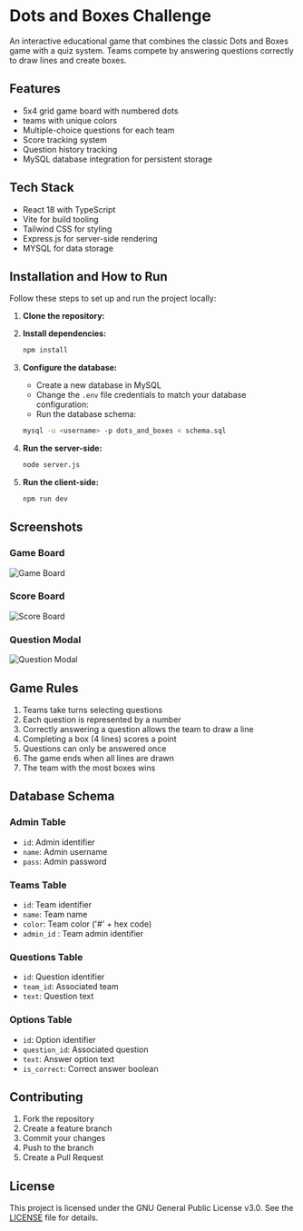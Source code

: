 # Dots and Boxes Challenge

An interactive educational game that combines the classic Dots and Boxes game with a quiz system. Teams compete by answering questions correctly to draw lines and create boxes.

## Features

- 5x4 grid game board with numbered dots
- teams with unique colors
- Multiple-choice questions for each team
- Score tracking system
- Question history tracking
- MySQL database integration for persistent storage

## Tech Stack
- React 18 with TypeScript
- Vite for build tooling
- Tailwind CSS for styling
- Express.js for server-side rendering
- MYSQL for data storage


## Installation and How to Run
Follow these steps to set up and run the project locally:

1. **Clone the repository:**

2. **Install dependencies:**
    ```sh
    npm install
    ```
3. **Configure the database:**
    - Create a new database in MySQL
    - Change the `.env` file credentials to match your database configuration:
    - Run the database schema:
    ```sh
    mysql -u <username> -p dots_and_boxes < schema.sql
    ```
4. **Run the server-side:**
    ```sh
    node server.js
    ```
5. **Run the client-side:**
    ```sh
    npm run dev
    ```


## Screenshots
### Game Board
![Game Board](screenshots/game-board.png)

### Score Board
![Score Board](screenshots/score-board.png)

### Question Modal
![Question Modal](screenshots/question-modal.png)

## Game Rules

1. Teams take turns selecting questions
2. Each question is represented by a number
3. Correctly answering a question allows the team to draw a line
4. Completing a box (4 lines) scores a point
5. Questions can only be answered once
6. The game ends when all lines are drawn
7. The team with the most boxes wins

## Database Schema

### Admin Table
- `id`: Admin identifier
- `name`: Admin username
- `pass`: Admin password

### Teams Table
- `id`: Team identifier
- `name`: Team name
- `color`: Team color ('#' + hex code)
- `admin_id` : Team admin identifier

### Questions Table
- `id`: Question identifier
- `team_id`: Associated team
- `text`: Question text

### Options Table
- `id`: Option identifier
- `question_id`: Associated question
- `text`: Answer option text
- `is_correct`: Correct answer boolean

## Contributing

1. Fork the repository
2. Create a feature branch
3. Commit your changes
4. Push to the branch
5. Create a Pull Request

## License
This project is licensed under the GNU General Public License v3.0. See the [LICENSE](LICENSE) file for details.